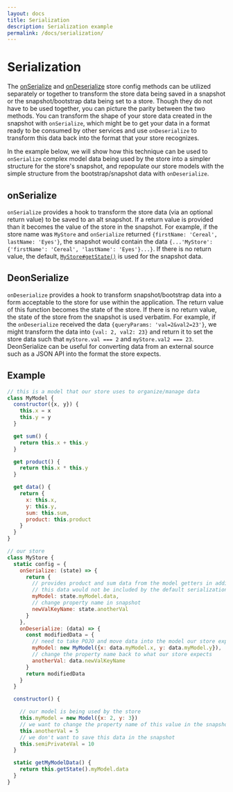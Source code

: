 ```yaml
---
layout: docs
title: Serialization
description: Serialization example
permalink: /docs/serialization/
---
```


# Serialization

The [onSerialize](createStore.md#onSerialize) and [onDeserialize](createStore.md#onDeserialize) store config methods can be utilized separately or together to transform the store data being saved in a snapshot or the snapshot/bootstrap data being set to a store. Though they do not have to be used together, you can picture the parity between the two methods. You can transform the shape of your store data created in the snapshot with `onSerialize`, which might be to get your data in a format ready to be consumed by other services and use `onDeserialize` to transform this data back into the format that your store recognizes.

In the example below, we will show how this technique can be used to `onSerialize` complex model data being used by the store into a simpler structure for the store's snapshot, and repopulate our store models with the simple structure from the bootstrap/snapshot data with `onDeserialize`.

## onSerialize

`onSerialize` provides a hook to transform the store data (via an optional return value) to be saved to an alt snapshot. If a return value is provided than it becomes the value of the store in the snapshot. For example, if the store name was `MyStore` and `onSerialize` returned `{firstName: 'Cereal', lastName: 'Eyes'}`, the snapshot would contain the data `{...'MyStore': {'firstName': 'Cereal', 'lastName': 'Eyes'}...}`. If there is no return value, the default, [`MyStore#getState()`](stores.md#storegetstate) is used for the snapshot data.

## DeonSerialize

`onDeserialize` provides a hook to transform snapshot/bootstrap data into a form acceptable to the store for use within the application. The return value of this function becomes the state of the store. If there is no return value, the state of the store from the snapshot is used verbatim. For example, if the `onDeserialize` received the data `{queryParams: 'val=2&val2=23'}`, we might transform the data into `{val: 2, val2: 23}` and return it to set the store data such that `myStore.val === 2` and `myStore.val2 === 23`. DeonSerialize can be useful for converting data from an external source such as a JSON API into the format the store expects.

## Example

```js
// this is a model that our store uses to organize/manage data
class MyModel {
  constructor({x, y}) {
    this.x = x
    this.y = y
  }

  get sum() {
    return this.x + this.y
  }

  get product() {
    return this.x * this.y
  }

  get data() {
    return {
      x: this.x,
      y: this.y,
      sum: this.sum,
      product: this.product
    }
  }
}

// our store
class MyStore {
  static config = {
    onSerialize: (state) => {
      return {
        // provides product and sum data from the model getters in addition to x and y
        // this data would not be included by the default serialization (getState)
        myModel: state.myModel.data,
        // change property name in snapshot
        newValKeyName: state.anotherVal
      }
    },
    onDeserialize: (data) => {
      const modifiedData = {
        // need to take POJO and move data into the model our store expects
        myModel: new MyModel({x: data.myModel.x, y: data.myModel.y}),
        // change the property name back to what our store expects
        anotherVal: data.newValKeyName
      }
      return modifiedData
    }
  }

  constructor() {

    // our model is being used by the store
    this.myModel = new Model({x: 2, y: 3})
    // we want to change the property name of this value in the snapshot
    this.anotherVal = 5
    // we don't want to save this data in the snapshot
    this.semiPrivateVal = 10
  }

  static getMyModelData() {
    return this.getState().myModel.data
  }
}
```
